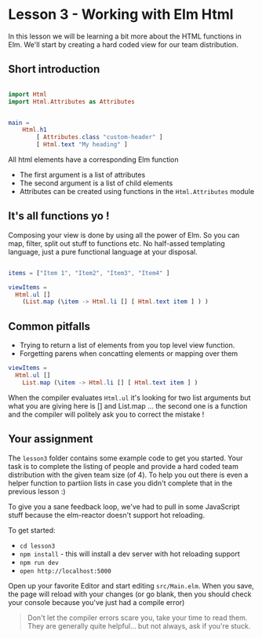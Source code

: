 # Lesson 3 - Working with Elm Html


In this lesson we will be learning a bit more about the HTML functions in Elm. We'll start by creating a hard coded view for our team distribution.


## Short introduction
```elm

import Html
import Html.Attributes as Attributes


main =
    Html.h1
        [ Attributes.class "custom-header" ]
        [ Html.text "My heading" ]

```

All html elements have a corresponding Elm function
* The first argument is a list of attributes
* The second argument is a list of child elements
* Attributes can be created using functions in the `Html.Attributes` module



## It's all functions yo !
Composing your view is done by using all the power of Elm. So you can map, filter, split out stuff to functions etc. No half-assed templating language, just a pure functional language at your disposal.


```elm

items = ["Item 1", "Item2", "Item3", "Item4" ]

viewItems =
  Html.ul []
    (List.map (\item -> Html.li [] [ Html.text item ] ) )

```


## Common pitfalls
* Trying to return a list of elements from you top level view function.
* Forgetting parens when concatting elements or mapping over them


```elm
viewItems =
  Html.ul []
    List.map (\item -> Html.li [] [ Html.text item ] )

```
When the compiler evaluates `Html.ul` it's looking for two list arguments
but what you are giving here is [] and List.map ... the second one is a function and the compiler will politely ask you to correct the mistake !



## Your assignment
The `lesson3` folder contains some example code to get you started. Your task is to complete the listing of people and provide a hard coded team distribution with the given team size (of 4). To help you out there is even a helper function to partiion lists in case you didn't complete that in the previous lesson :)


To give you a sane feedback loop, we've had to pull in some JavaScript stuff because the elm-reactor doesn't support hot reloading.


To get started:
* `cd lesson3`
* `npm install` - this will install a dev server with hot reloading support
* `npm run dev`
* `open http://localhost:5000`

Open up your favorite Editor and start editing `src/Main.elm`. When you save, the page will reload with your changes (or go blank, then you should check your console because you've just had a compile error)


> Don't let the compiler errors scare you, take your time to read them. They are generally quite helpful... but not always, ask if you're stuck.
